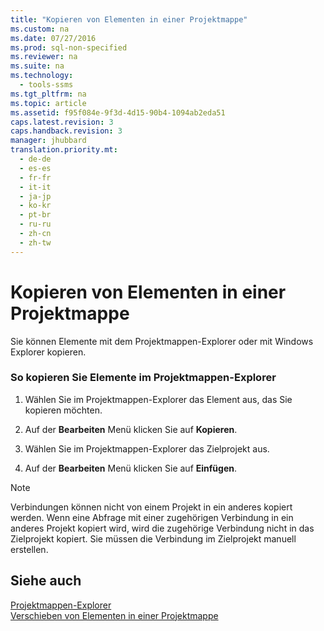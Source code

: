 ```yaml
---
title: "Kopieren von Elementen in einer Projektmappe"
ms.custom: na
ms.date: 07/27/2016
ms.prod: sql-non-specified
ms.reviewer: na
ms.suite: na
ms.technology: 
  - tools-ssms
ms.tgt_pltfrm: na
ms.topic: article
ms.assetid: f95f084e-9f3d-4d15-90b4-1094ab2eda51
caps.latest.revision: 3
caps.handback.revision: 3
manager: jhubbard
translation.priority.mt: 
  - de-de
  - es-es
  - fr-fr
  - it-it
  - ja-jp
  - ko-kr
  - pt-br
  - ru-ru
  - zh-cn
  - zh-tw
---
```

# Kopieren von Elementen in einer Projektmappe
Sie können Elemente mit dem Projektmappen-Explorer oder mit Windows Explorer kopieren.  
  
### So kopieren Sie Elemente im Projektmappen-Explorer  
  
1.  Wählen Sie im Projektmappen-Explorer das Element aus, das Sie kopieren möchten.  
  
2.  Auf der **Bearbeiten** Menü klicken Sie auf **Kopieren**.  
  
3.  Wählen Sie im Projektmappen-Explorer das Zielprojekt aus.  
  
4.  Auf der **Bearbeiten** Menü klicken Sie auf **Einfügen**.  
  
> [!NOTE]  
> Verbindungen können nicht von einem Projekt in ein anderes kopiert werden. Wenn eine Abfrage mit einer zugehörigen Verbindung in ein anderes Projekt kopiert wird, wird die zugehörige Verbindung nicht in das Zielprojekt kopiert. Sie müssen die Verbindung im Zielprojekt manuell erstellen.  
  
## Siehe auch  
[Projektmappen-Explorer](../content/Solution-Explorer.md)  
[Verschieben von Elementen in einer Projektmappe](../content/Move-Items-in-a-Solution.md)  
  
